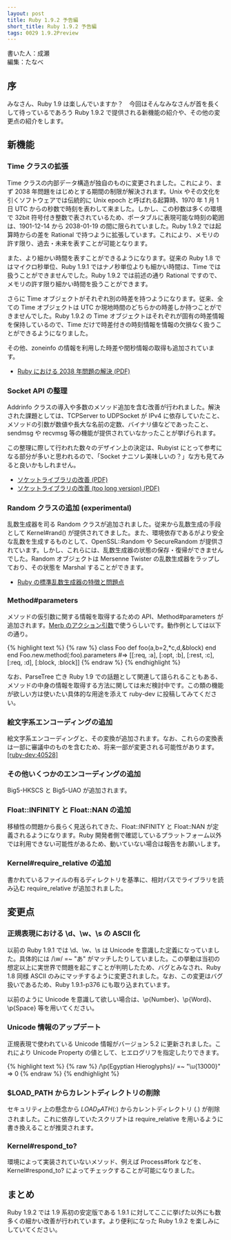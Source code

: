 ```yaml
---
layout: post
title: Ruby 1.9.2 予告編
short_title: Ruby 1.9.2 予告編
tags: 0029 1.9.2Preview
---
```



書いた人：成瀬<br />
編集：たなべ

## 序

みなさん、Ruby 1.9 は楽しんでいますか？　今回はそんなみなさんが首を長くして待っているであろう Ruby 1.9.2 で提供される新機能の紹介や、その他の変更点の紹介をします。

## 新機能

### Time クラスの拡張

Time クラスの内部データ構造が独自のものに変更されました。これにより、まず 2038 年問題をはじめとする期間の制限が解決されます。Unix やその文化を引くソフトウェアでは伝統的に Unix epoch と呼ばれる起算時、1970 年 1 月 1 日 UTC からの秒数で時刻を表わして来ました。しかし、この秒数は多くの環境で 32bit 符号付き整数で表されているため、ポータブルに表現可能な時刻の範囲は、1901-12-14 から 2038-01-19 の間に限られていました。Ruby 1.9.2 では起算時からの差を Rational で持つように拡張しています。これにより、メモリの許す限り、過去・未来を表すことが可能となります。

また、より細かい時間を表すことができるようになります。従来の Ruby 1.8 ではマイクロ秒単位、Ruby 1.9.1 ではナノ秒単位よりも細かい時間は、Time では扱うことができませんでした。Ruby 1.9.2 では前述の通り Rational ですので、メモリの許す限り細かい時間を扱うことができます。

さらに Time オブジェクトがそれぞれ別の時差を持つようになります。従来、全ての Time オブジェクトは UTC か現地時間のどちらかの時差しか持つことができませんでした。Ruby 1.9.2 の Time オブジェクトはそれぞれが固有の時差情報を保持しているので、Time だけで時差付きの時刻情報を情報の欠損なく扱うことができるようになりました。

その他、zoneinfo の情報を利用した時差や閏秒情報の取得も追加されています。

* [Ruby における 2038 年問題の解決 (PDF)](http://www.a-k-r.org/pub/sapporo-rubykaigi-02-akr-2009.pdf)


### Socket API の整理

Addrinfo クラスの導入や多数のメソッド追加を含む改善が行われました。解決された課題としては、TCPServer to UDPSocket が IPv4 に依存していたこと、メソッドの引数が数値や長大な名前の定数、バイナリ値などであったこと、sendmsg や recvmsg 等の機能が提供されていなかったことが挙げられます。

この整理に際して行われた数々のデザイン上の決定は、Rubyist にとって参考になる部分が多いと思われるので、「Socket ナニソレ美味しいの？」な方も見てみると良いかもしれません。

* [ソケットライブラリの改善 (PDF)](http://www.a-k-r.org/pub/socket-rubykaigi2009.pdf)
* [ソケットライブラリの改善 (too long version) (PDF)](http://www.a-k-r.org/pub/socket-rubykaigi2009-too-long.pdf)


### Random クラスの追加 (experimental)

乱数生成器を司る Random クラスが追加されました。従来から乱数生成の手段として Kernel#rand() が提供されてきました。また、環境依存であるがより安全な乱数を生成するものとして、OpenSSL::Random や SecureRandom が提供されています。しかし、これらには、乱数生成器の状態の保存・復帰ができませんでした。Random オブジェクトは Mersenne Twister の乱数生成器をラップしており、その状態を Marshal することができます。

* [Ruby の標準乱数生成器の特徴と問題点](http://www.slideshare.net/mrkn/ruby-1735985)


### Method#parameters

メソッドの仮引数に関する情報を取得するための API、Method#parameters が追加されます。[Merb のアクション引数](http://merbivore.com/documentation/0.9.1/doc/rdoc/merb-action-args/index.html)で使うらしいです。動作例としては以下の通り。

{% highlight text %}
{% raw %}
class Foo
  def foo(a,b=2,*c,d,&block)
  end
end
Foo.new.method(:foo).parameters
#=> [[:req, :a], [:opt, :b], [:rest, :c], [:req, :d], [:block, :block]]
{% endraw %}
{% endhighlight %}


なお、ParseTree 亡き Ruby 1.9 での話題として関連して語られることもある、メソッドの中身の情報を取得する方法に関しては未だ検討中です。この類の機能が欲しい方は使いたい具体的な用途を添えて ruby-dev に投稿してみてください。

### 絵文字系エンコーディングの追加

絵文字系エンコーディングと、その変換が追加されます。なお、これらの変換表は一部に審議中のものを含むため、将来一部が変更される可能性があります。[[ruby-dev:40528]](http://blade.nagaokaut.ac.jp/cgi-bin/scat.rb/ruby/ruby-dev/40528)

### その他いくつかのエンコーディングの追加

Big5-HKSCS と Big5-UAO が追加されます。

### Float::INFINITY と Float::NAN の追加

移植性の問題から長らく見送られてきた、Float::INFINITY と Float::NAN が定義されるようになります。Ruby 開発者側で確認しているプラットフォーム以外では利用できない可能性があるため、動いていない場合は報告をお願いします。

### Kernel#require_relative の追加

書かれているファイルの有るディレクトリを基準に、相対パスでライブラリを読み込む require_relative が追加されました。

## 変更点

### 正規表現における \d、\w、\s の ASCII 化

以前の Ruby 1.9.1 では \d、\w、\s は Unicode を意識した定義になっていました。具体的には /\w/ =~ "あ" がマッチしたりしていました。この挙動は当初の想定以上に実世界で問題を起こすことが判明したため、バグとみなされ、Ruby 1.8 同様 ASCII のみにマッチするように変更されました。なお、この変更はバグ扱いであるため、Ruby 1.9.1-p376 にも取り込まれています。

以前のように Unicode を意識して欲しい場合は、\p{Number}、\p{Word}、\p{Space} 等を用いてください。

### Unicode 情報のアップデート

正規表現で使われている Unicode 情報がバージョン 5.2 に更新されました。これにより Unicode Property の値として、ヒエログリフを指定したりできます。

{% highlight text %}
{% raw %}
/\p{Egyptian Hieroglyphs}/ =~ "\u{13000}"
=> 0
{% endraw %}
{% endhighlight %}


### $LOAD_PATH からカレントディレクトリの削除

セキュリティ上の懸念から $LOAD_PATH ($:) からカレントディレクトリ (.) が削除されました。これに依存していたスクリプトは require_relative を用いるように書き換えることが推奨されます。

### Kernel#respond_to?

環境によって実装されていないメソッド、例えば Process#fork などを、Kernel#respond_to? によってチェックすることが可能になりました。

## まとめ

Ruby 1.9.2 では 1.9 系初の安定版である 1.9.1 に対してここに挙げた以外にも数多くの細かい改善が行われています。より便利になった Ruby 1.9.2 を楽しみにしていてください。


